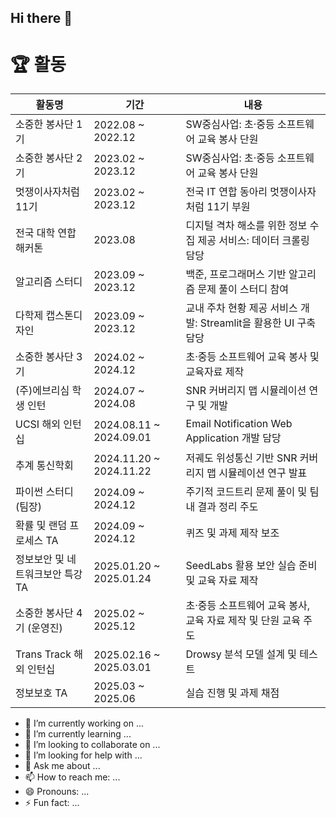 ## Hi there 👋

# 🏆 **활동**

| **활동명**                         | **기간**                | **내용**                                                                                     |
|-------------------------------------|-------------------------|---------------------------------------------------------------------------------------------|
| 소중한 봉사단 1기                  | 2022.08 ~ 2022.12      | SW중심사업: 초·중등 소프트웨어 교육 봉사 단원                                               |
| 소중한 봉사단 2기                  | 2023.02 ~ 2023.12      | SW중심사업: 초·중등 소프트웨어 교육 봉사 단원                                               |
| 멋쟁이사자처럼 11기                | 2023.02 ~ 2023.12      | 전국 IT 연합 동아리 멋쟁이사자처럼 11기 부원                                                |
| 전국 대학 연합 해커톤              | 2023.08                | 디지털 격차 해소를 위한 정보 수집 제공 서비스: 데이터 크롤링 담당                          |
| 알고리즘 스터디                    | 2023.09 ~ 2023.12      | 백준, 프로그래머스 기반 알고리즘 문제 풀이 스터디 참여                                     |
| 다학제 캡스톤디자인                | 2023.09 ~ 2023.12      | 교내 주차 현황 제공 서비스 개발: Streamlit을 활용한 UI 구축 담당                            |
| 소중한 봉사단 3기                  | 2024.02 ~ 2024.12      | 초·중등 소프트웨어 교육 봉사 및 교육자료 제작                                               |
| (주)에브리심 학생 인턴             | 2024.07 ~ 2024.08      | SNR 커버리지 맵 시뮬레이션 연구 및 개발                                                     |
| UCSI 해외 인턴십                   | 2024.08.11 ~ 2024.09.01 | Email Notification Web Application 개발 담당                                               |
| 추계 통신학회                      | 2024.11.20 ~ 2024.11.22 | 저궤도 위성통신 기반 SNR 커버리지 맵 시뮬레이션 연구 발표                                   |
| 파이썬 스터디 (팀장)               | 2024.09 ~ 2024.12      | 주기적 코드트리 문제 풀이 및 팀 내 결과 정리 주도                                           |
| 확률 및 랜덤 프로세스 TA           | 2024.09 ~ 2024.12      | 퀴즈 및 과제 제작 보조                                                                      |
| 정보보안 및 네트워크보안 특강 TA   | 2025.01.20 ~ 2025.01.24 | SeedLabs 활용 보안 실습 준비 및 교육 자료 제작                                              |
| 소중한 봉사단 4기 (운영진)          | 2025.02 ~ 2025.12      | 초·중등 소프트웨어 교육 봉사, 교육 자료 제작 및 단원 교육 주도                              |
| Trans Track 해외 인턴십        | 2025.02.16 ~ 2025.03.01     | Drowsy 분석 모델 설계 및 테스트                                                         |
| 정보보호 TA                    | 2025.03 ~ 2025.06           | 실습 진행 및 과제 채점                                                                 |

- 🔭 I’m currently working on ...
- 🌱 I’m currently learning ...
- 👯 I’m looking to collaborate on ...
- 🤔 I’m looking for help with ...
- 💬 Ask me about ...
- 📫 How to reach me: ...
- 😄 Pronouns: ...
- ⚡ Fun fact: ...
